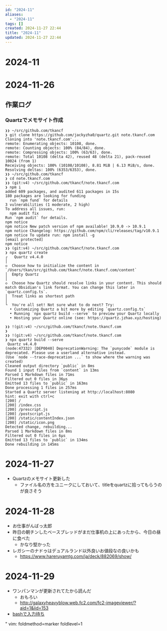```yaml
---
id: "2024-11"
aliases:
  - "2024-11"
tags: []
created: 2024-11-27 22:44
title: "2024-11"
updated: 2024-11-27 22:44
---
```


# 2024-11
# 2024-11-26
<!--{{{-->
## 作業ログ
### Quartzでメモサイト作成
<!--{{{-->
```
❯❯ ~/src/github.com/tkancf
❯ git clone https://github.com/jackyzha0/quartz.git note.tkancf.com
Cloning into 'note.tkancf.com'...
remote: Enumerating objects: 10108, done.
remote: Counting objects: 100% (84/84), done.
remote: Compressing objects: 100% (63/63), done.
remote: Total 10108 (delta 42), reused 48 (delta 21), pack-reused 10024 (from 1)
Receiving objects: 100% (10108/10108), 8.81 MiB | 6.13 MiB/s, done.
Resolving deltas: 100% (6353/6353), done.
❯❯ ~/src/github.com/tkancf
❯ cd note.tkancf.com
❯❯ (git:v4) ~/src/github.com/tkancf/note.tkancf.com
❯ npm i
added 609 packages, and audited 611 packages in 15s
180 packages are looking for funding
  run `npm fund` for details
3 vulnerabilities (1 moderate, 2 high)
To address all issues, run:
  npm audit fix
Run `npm audit` for details.
npm notice
npm notice New patch version of npm available! 10.9.0 -> 10.9.1
npm notice Changelog: https://github.com/npm/cli/releases/tag/v10.9.1
npm notice To update run: npm install -g 
[email protected]
npm notice
❯❯ (git:v4) ~/src/github.com/tkancf/note.tkancf.com
❯ npx quartz create
┌   Quartz v4.4.0
│
◇  Choose how to initialize the content in `/Users/tkan/src/github.com/tkancf/note.tkancf.com/content`
│  Empty Quartz
│
◇  Choose how Quartz should resolve links in your content. This should match Obsidian's link format. You can change this later in `quartz.config.ts`.
│  Treat links as shortest path
│
└  You're all set! Not sure what to do next? Try:
  • Customizing Quartz a bit more by editing `quartz.config.ts`
  • Running `npx quartz build --serve` to preview your Quartz locally
  • Hosting your Quartz online (see: https://quartz.jzhao.xyz/hosting)

❯❯ !(git:v4) ~/src/github.com/tkancf/note.tkancf.com
❯
❯❯ !(git:v4) ~/src/github.com/tkancf/note.tkancf.com
❯ npx quartz build --serve
 Quartz v4.4.0
(node:47332) [DEP0040] DeprecationWarning: The `punycode` module is deprecated. Please use a userland alternative instead.
(Use `node --trace-deprecation ...` to show where the warning was created)
Cleaned output directory `public` in 8ms
Found 1 input files from `content` in 13ms
Parsed 1 Markdown files in 71ms
Filtered out 0 files in 36μs
Emitted 13 files to `public` in 163ms
Done processing 1 files in 257ms
Started a Quartz server listening at http://localhost:8080
hint: exit with ctrl+c
[200] /
[200] /index.css
[200] /prescript.js
[200] /postscript.js
[200] /static/contentIndex.json
[200] /static/icon.png
Detected change, rebuilding...
Parsed 1 Markdown files in 8ms
Filtered out 0 files in 6μs
Emitted 13 files to `public` in 134ms
Done rebuilding in 145ms
```
<!--}}}-->
<!--}}}-->
# 2024-11-27
<!--{{{-->
- Quartzのメモサイト更新した
    - ファイル名の方をユニークにしておいて、titleをquartzに拾ってもらうのが良さそう
<!--}}}-->
# 2024-11-28
<!--{{{-->
- お仕事がんばっ太郎
- 昨日の朝チンしたベースブレッドがまだ仕事机の上にあったから、今日の昼に食べた
    - かなり堅かった
- レガシーのナドゥはデュアルランド以外良いお値段なの良いかも
    - https://www.hareruyamtg.com/ja/deck/882069/show/
<!--}}}-->
# 2024-11-29

- ワンパンマンが更新されてたから読んだ
    - おもろい
    - http://galaxyheavyblow.web.fc2.com/fc2-imageviewer/?aid=1&iid=153
- [bashで入力待ち](20241130005328.md)

" vim: foldmethod=marker foldlevel=1
